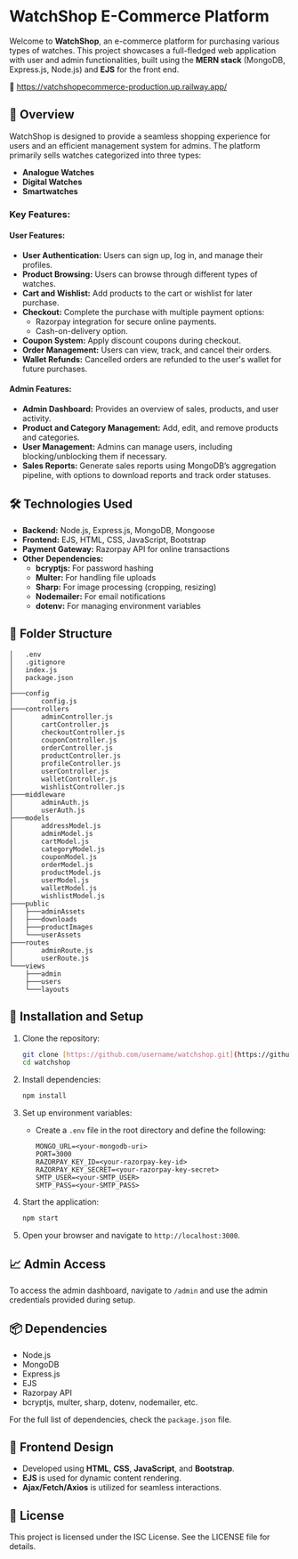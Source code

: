 # WatchShop E-Commerce Platform

Welcome to **WatchShop**, an e-commerce platform for purchasing various types of watches. This project showcases a full-fledged web application with user and admin functionalities, built using the **MERN stack** (MongoDB, Express.js, Node.js) and **EJS** for the front end.

🔗 https://vatchshopecommerce-production.up.railway.app/

## 🚀 Overview

WatchShop is designed to provide a seamless shopping experience for users and an efficient management system for admins. The platform primarily sells watches categorized into three types:
- **Analogue Watches**
- **Digital Watches**
- **Smartwatches**

### Key Features:

#### User Features:
- **User Authentication:** Users can sign up, log in, and manage their profiles.
- **Product Browsing:** Users can browse through different types of watches.
- **Cart and Wishlist:** Add products to the cart or wishlist for later purchase.
- **Checkout:** Complete the purchase with multiple payment options:
  - Razorpay integration for secure online payments.
  - Cash-on-delivery option.
- **Coupon System:** Apply discount coupons during checkout.
- **Order Management:** Users can view, track, and cancel their orders.
- **Wallet Refunds:** Cancelled orders are refunded to the user's wallet for future purchases.

#### Admin Features:
- **Admin Dashboard:** Provides an overview of sales, products, and user activity.
- **Product and Category Management:** Add, edit, and remove products and categories.
- **User Management:** Admins can manage users, including blocking/unblocking them if necessary.
- **Sales Reports:** Generate sales reports using MongoDB’s aggregation pipeline, with options to download reports and track order statuses.

## 🛠️ Technologies Used

- **Backend:** Node.js, Express.js, MongoDB, Mongoose
- **Frontend:** EJS, HTML, CSS, JavaScript, Bootstrap
- **Payment Gateway:** Razorpay API for online transactions
- **Other Dependencies:** 
  - **bcryptjs:** For password hashing
  - **Multer:** For handling file uploads
  - **Sharp:** For image processing (cropping, resizing)
  - **Nodemailer:** For email notifications
  - **dotenv:** For managing environment variables

## 📂 Folder Structure

```
│   .env
│   .gitignore
│   index.js
│   package.json
│
├───config
│       config.js
├───controllers
│       adminController.js
│       cartController.js
│       checkoutController.js
│       couponController.js
│       orderController.js
│       productController.js
│       profileController.js
│       userController.js
│       walletController.js
│       wishlistController.js
├───middleware
│       adminAuth.js
│       userAuth.js
├───models
│       addressModel.js
│       adminModel.js
│       cartModel.js
│       categoryModel.js
│       couponModel.js
│       orderModel.js
│       productModel.js
│       userModel.js
│       walletModel.js
│       wishlistModel.js
├───public
│   ├───adminAssets
│   ├───downloads
│   ├───productImages
│   └───userAssets
├───routes
│       adminRoute.js
│       userRoute.js
└───views
    ├───admin
    ├───users
    └───layouts
```

## 🛒 Installation and Setup

1. Clone the repository:
   ```bash
   git clone [https://github.com/username/watchshop.git](https://github.com/muhsinachipra/vatchShop_Ecommerce.git)
   cd watchshop
   ```

2. Install dependencies:
   ```bash
   npm install
   ```

3. Set up environment variables:
   - Create a `.env` file in the root directory and define the following:
     ```
     MONGO_URL=<your-mongodb-uri>
     PORT=3000
     RAZORPAY_KEY_ID=<your-razorpay-key-id>
     RAZORPAY_KEY_SECRET=<your-razorpay-key-secret>
     SMTP_USER=<your-SMTP_USER>
     SMTP_PASS=<your-SMTP_PASS>
     ```

4. Start the application:
   ```bash
   npm start
   ```

5. Open your browser and navigate to `http://localhost:3000`.

## 📈 Admin Access

To access the admin dashboard, navigate to `/admin` and use the admin credentials provided during setup.

## 📦 Dependencies

- Node.js
- MongoDB
- Express.js
- EJS
- Razorpay API
- bcryptjs, multer, sharp, dotenv, nodemailer, etc.

For the full list of dependencies, check the `package.json` file.

## 🎨 Frontend Design

- Developed using **HTML**, **CSS**, **JavaScript**, and **Bootstrap**.
- **EJS** is used for dynamic content rendering.
- **Ajax/Fetch/Axios** is utilized for seamless interactions.

## 📝 License

This project is licensed under the ISC License. See the LICENSE file for details.
